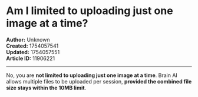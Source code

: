 # Am I limited to uploading just one image at a time?

**Author:** Unknown  
**Created:** 1754057541  
**Updated:** 1754057551  
**Article ID:** 11906221  

---

No, you are **not limited to uploading just one image at a time**. Brain AI allows multiple files to be uploaded per session, **provided the combined file size stays within the 10MB limit**.

